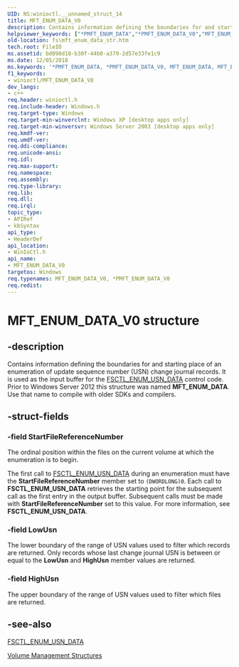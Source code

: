 ```yaml
---
UID: NS:winioctl.__unnamed_struct_14
title: MFT_ENUM_DATA_V0
description: Contains information defining the boundaries for and starting place of an enumeration of update sequence number (USN) change journal records.
helpviewer_keywords: ["*PMFT_ENUM_DATA","*PMFT_ENUM_DATA_V0","MFT_ENUM_DATA","MFT_ENUM_DATA_V0","MFT_ENUM_DATA_V0 structure [Files]","PMFT_ENUM_DATA_V0","PMFT_ENUM_DATA_V0 structure pointer [Files]","_win32_mft_enum_data_str","base.mft_enum_data_str","fs.mft_enum_data_str","winioctl/MFT_ENUM_DATA_V0","winioctl/PMFT_ENUM_DATA_V0"]
old-location: fs\mft_enum_data_str.htm
tech.root: FileIO
ms.assetid: bd098d10-b30f-44b0-a379-2d57e33fe1c9
ms.date: 12/05/2018
ms.keywords: '*PMFT_ENUM_DATA, *PMFT_ENUM_DATA_V0, MFT_ENUM_DATA, MFT_ENUM_DATA_V0, MFT_ENUM_DATA_V0 structure [Files], PMFT_ENUM_DATA_V0, PMFT_ENUM_DATA_V0 structure pointer [Files], _win32_mft_enum_data_str, base.mft_enum_data_str, fs.mft_enum_data_str, winioctl/MFT_ENUM_DATA_V0, winioctl/PMFT_ENUM_DATA_V0'
f1_keywords:
- winioctl/MFT_ENUM_DATA_V0
dev_langs:
- c++
req.header: winioctl.h
req.include-header: Windows.h
req.target-type: Windows
req.target-min-winverclnt: Windows XP [desktop apps only]
req.target-min-winversvr: Windows Server 2003 [desktop apps only]
req.kmdf-ver: 
req.umdf-ver: 
req.ddi-compliance: 
req.unicode-ansi: 
req.idl: 
req.max-support: 
req.namespace: 
req.assembly: 
req.type-library: 
req.lib: 
req.dll: 
req.irql: 
topic_type:
- APIRef
- kbSyntax
api_type:
- HeaderDef
api_location:
- WinIoCtl.h
api_name:
- MFT_ENUM_DATA_V0
targetos: Windows
req.typenames: MFT_ENUM_DATA_V0, *PMFT_ENUM_DATA_V0
req.redist: 
---
```


# MFT_ENUM_DATA_V0 structure


## -description


Contains information defining the boundaries for and starting place of an enumeration of update 
    sequence number (USN) change journal records. It is used as the input buffer for the 
    <a href="https://docs.microsoft.com/windows/desktop/api/winioctl/ni-winioctl-fsctl_enum_usn_data">FSCTL_ENUM_USN_DATA</a> control code. Prior to 
    Windows Server 2012 this structure was named 
    <b>MFT_ENUM_DATA</b>. Use that name to compile with older SDKs 
    and compilers.


## -struct-fields




### -field StartFileReferenceNumber

The ordinal position within the files on the current volume at which the enumeration is to begin.

The first call to <a href="https://docs.microsoft.com/windows/desktop/api/winioctl/ni-winioctl-fsctl_enum_usn_data">FSCTL_ENUM_USN_DATA</a> during an 
       enumeration must have the <b>StartFileReferenceNumber</b> member set to 
       <code>(DWORDLONG)0</code>. Each call to 
       <b>FSCTL_ENUM_USN_DATA</b> retrieves the starting point for 
       the subsequent call as the first entry in the output buffer. Subsequent calls must be made with 
       <b>StartFileReferenceNumber</b> set to this value. For more information, see 
       <b>FSCTL_ENUM_USN_DATA</b>.


### -field LowUsn

The lower boundary of the range of USN values used to filter which records are returned. Only records whose 
      last change journal USN is between or equal to the <b>LowUsn</b> and 
      <b>HighUsn</b> member values are returned.


### -field HighUsn

The upper boundary of the range of USN values used to filter which files are returned.


## -see-also




<a href="https://docs.microsoft.com/windows/desktop/api/winioctl/ni-winioctl-fsctl_enum_usn_data">FSCTL_ENUM_USN_DATA</a>



<a href="https://docs.microsoft.com/windows/desktop/FileIO/volume-management-structures">Volume Management Structures</a>
 

 

